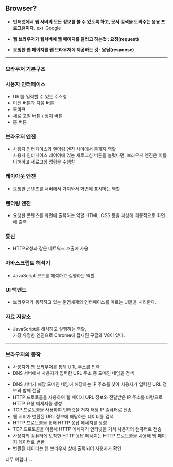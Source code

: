 ## Browser?

- **인터넷에서 웹 서버의 모든 정보를 볼 수 있도록 하고, 문서 검색을 도와주는 응용 프로그램이다.**
  ex) .Google

- **웹 브라우저가 웹서버에 웹 페이지를 달라고 하는것 : 요청(request)**
- **요청한 웹 페이지를 웹 브라우저에 제공하는 것 : 응답(response)**

---

### 브라우저 기본구조

### 사용자 인터페이스

- URI를 입력할 수 있는 주소창
- 이전 버튼과 다음 버튼
- 북마크
- 새로 고침 버튼 / 정지 버튼
- 홈 버튼

### 브라우저 엔진

- 사용자 인터페이스와 렌더링 엔진 사이에서 중개자 역할  
  사용자 인터페이스 레이어에 있는 새로고침 버튼을 눌렀다면, 브라우저 엔진은 이를 이해하고 새로고침 명령을 수행함

### 레이아웃 엔진

- 요청한 콘텐츠를 서버에서 가져와서 화면에 표시하는 역할

### 렌더링 엔진

- 요청한 콘텐츠를 화면에 출력하는 역할
  HTML, CSS 등을 파싱해 최종적으로 화면에 출력

### 통신

- HTTP요청과 같은 네트워크 호출에 사용

### 자바스크립트 해석기

- JavaScript 코드를 해석하고 실행하는 역할

### UI 백엔드

- 브라우저가 동작하고 있는 운영체제의 인터페이스를 따르는 UI들을 처리한다.

### 자료 저장소

- JavaScript를 해석하고 실행하는 역할,  
  가장 유명한 엔진으로 Chrome에 탑재된 구글의 V8이 있다.

---

### 브라우저의 동작

- 사용자가 웹 브라우저를 통해 URL 주소를 입력
- DNS 서버에서 사용자가 입력한 URL 주소 중 도메인 네임을 검색

* DNS 서버가 해당 도메인 네임에 해당하는 IP 주소를 찾아 사용자가 입력한 URL 정보와 함께 전달
* HTTP 프로토콜을 사용하여 웹 페이지 URL 정보와 전달받은 IP 주소를 바탕으로 HTTP 요청 메세지를 생성
* TCP 프로토콜을 사용하여 인터넷을 거쳐 해당 IP 컴퓨터로 전송
* 웹 서버가 변환된 URL 정보에 해당하는 데이터를 검색
* HTTP 프로토콜을 통해 HTTP 응답 메세지를 생성
* TCP 프로토콜을 이용해 HTTP 메세지가 인터넷을 거쳐 사용자의 컴퓨터로 전송
* 사용자의 컴퓨터에 도착한 HTTP 응답 메세지는 HTTP 프로토콜을 사용해 웹 페이지 데이터로 변환
* 변환된 데이터는 웹 브라우저 상에 출력되어 사용자가 확인

너무 어렵다 . .
